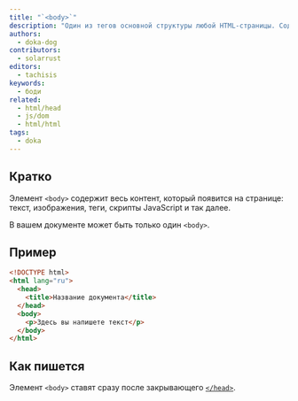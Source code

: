 ```yaml
---
title: "`<body>`"
description: "Один из тегов основной структуры любой HTML-страницы. Содержит в себе видимую часть сайта."
authors:
  - doka-dog
contributors:
  - solarrust
editors:
  - tachisis
keywords:
  - боди
related:
  - html/head
  - js/dom
  - html/html
tags:
  - doka
---
```


## Кратко

Элемент `<body>` содержит весь контент, который появится на странице: текст, изображения, теги, скрипты JavaScript и так далее.

В вашем документе может быть только один `<body>`.

## Пример

```html
<!DOCTYPE html>
<html lang="ru">
  <head>
    <title>Название документа</title>
  </head>
  <body>
    <p>Здесь вы напишете текст</p>
  </body>
</html>
```

## Как пишется

Элемент `<body>` ставят сразу после закрывающего [`</head>`](/html/head/).
